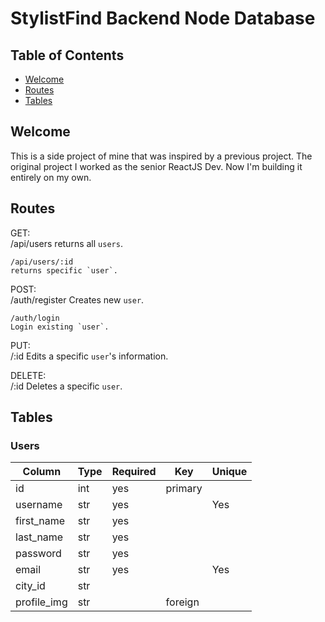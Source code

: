 # StylistFind Backend Node Database



## Table of Contents

- [Welcome](#welcome)
- [Routes](#routes)
- [Tables](#tables)


## Welcome
This is a side project of mine that was inspired by a previous project. The original project I worked as the senior ReactJS Dev. Now I'm building it entirely on my own.


## Routes

GET: <br>
    /api/users 
    returns all `users`.

    /api/users/:id
    returns specific `user`.


POST:<br>
    /auth/register
    Creates new `user`.

    /auth/login
    Login existing `user`.


PUT:<br>
    /:id
    Edits a specific `user`'s information.


DELETE:<br>
    /:id
    Deletes a specific `user`.



## Tables

### Users
| Column    | Type  | Required  | Key     | Unique  |
|-----------|-------|-----------|---------|---------|
| id        | int   | yes       | primary |         |
| username  | str   | yes       |         | Yes     |
| first_name| str   | yes       |         |         |
| last_name | str   | yes       |         |         |
| password  | str   | yes       |         |         |
| email     | str   | yes       |         | Yes     |
| city_id   | str   |           |         |         |
| profile_img| str  |           | foreign |         |